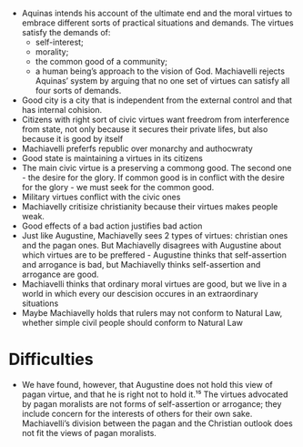 - Aquinas intends his account of the ultimate end and the moral virtues to embrace different sorts of practical situations and demands. The virtues satisfy the demands of:
    - self-interest;
    - morality; 
    - the common good of a community; 
    - a human being’s approach to the vision of God. 
Machiavelli rejects Aquinas’ system by arguing that no one set of virtues can satisfy all four sorts of demands.
- Good city is a city that is independent from the external control and that has internal cohision.
- Citizens with right sort of civic virtues want freedrom from interference from state, not only because it secures their private lifes, but also because it is good by itself
- Machiavelli preferfs republic over monarchy and authocwraty
- Good state is maintaining a virtues in its citizens
- The main civic virtue is a preserving a commong good. The second one - the desire for the glory. If common good is in conflict with the desire for the glory - we must seek for the common good.
- Military virtues conflict with the civic ones
- Machiavelly critisize christianity because their virtues makes people weak.
- Good effects of a bad action justifies bad action
- Just like Augustine, Machiavelly sees 2 types of virtues: christian ones and the pagan ones. But Machiavelly disagrees with Augustine about which virtues are to be preffered - Augustine thinks that self-assertion and arrogance is bad, but Machiavelly thinks self-assertion and arrogance are good.
- Machiavelli thinks that ordinary moral virtues are good, but we live in a world in which every our descision occures in an extraordinary situations
- Maybe Machiavelly holds that rulers may not conform to Natural Law, whether simple civil people should conform to Natural Law

# Difficulties
- We have found, however, that Augustine does not hold this view of pagan virtue, and that he is right not to hold it.¹⁵ The virtues advocated by pagan moralists are not forms of self-assertion or arrogance; they include concern for the interests of others for their own sake. Machiavelli’s division between the pagan and the Christian outlook does not fit the views of pagan moralists.
